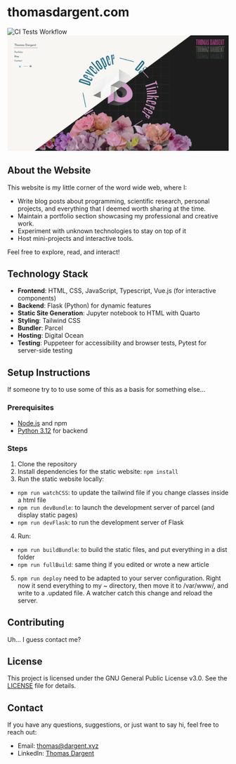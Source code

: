 # thomasdargent.com
![CI Tests Workflow](https://github.com/Kalwing/thomasdargent/actions/workflows/main.yml/badge.svg)
![Screenshot of the homepage in light and dark mode](./screenshot.png)

## About the Website

This website is my little corner of the word wide web, where I:

- Write blog posts about programming, scientific research, personal projects, and everything that I deemed worth sharing at the time.
- Maintain a portfolio section showcasing my professional and creative work.
- Experiment with unknown technologies to stay on top of it
- Host mini-projects and interactive tools.

Feel free to explore, read, and interact!

## Technology Stack

- **Frontend**: HTML, CSS, JavaScript, Typescript, Vue.js (for interactive components)
- **Backend**: Flask (Python) for dynamic features
- **Static Site Generation**: Jupyter notebook to HTML with Quarto
- **Styling**: Tailwind CSS
- **Bundler**: Parcel
- **Hosting**: Digital Ocean
- **Testing**: Puppeteer for accessibility and browser tests, Pytest for server-side testing

## Setup Instructions

If someone try to to use some of this as a basis for something else...

### Prerequisites

- [Node.js](https://nodejs.org/) and npm
- [Python 3.12](https://www.python.org/) for backend

### Steps

1. Clone the repository
2. Install dependencies for the static website: `npm install`
3. Run the static website locally:

- `npm run watchCSS`: to update the tailwind file if you change classes inside a html file
- `npm run devBundle`: to launch the development server of parcel (and display static pages)
- `npm run devFlask`: to run the development server of Flask

4. Run:

- `npm run buildBundle`: to build the static files, and put everything in a dist folder
- `npm run fullBuild`: same thing if you edited or wrote a new article

5. `npm run deploy` need to be adapted to your server configuration. Right now it send everything to my ~ directory, then move it to /var/www/, and write to a .updated file. A watcher catch this change and reload the server.

## Contributing

Uh... I guess contact me?

## License

This project is licensed under the GNU General Public License v3.0. See the [LICENSE](COPYING) file for details.

## Contact

If you have any questions, suggestions, or just want to say hi, feel free to reach out:

- Email: thomas@dargent.xyz
- LinkedIn: [Thomas Dargent](https://www.linkedin.com/in/thomas-dargent1/)
